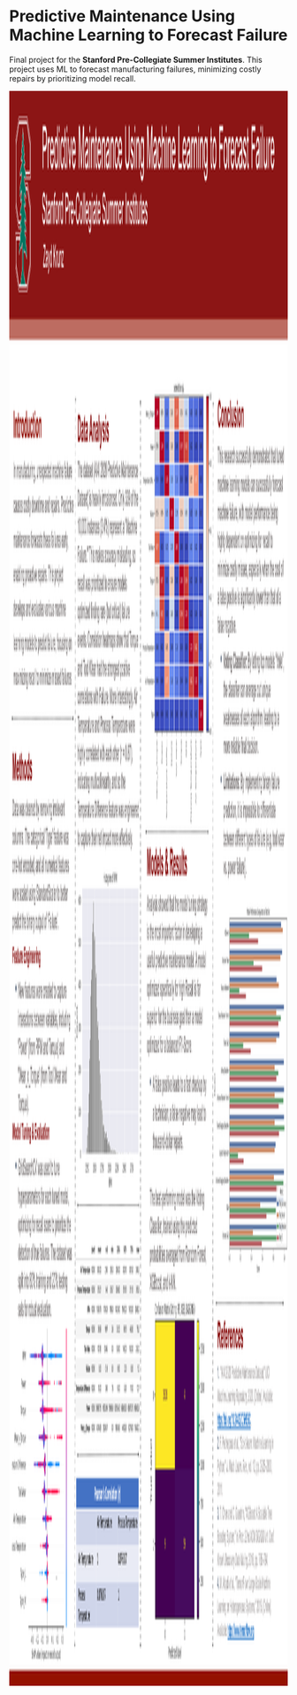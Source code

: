 # Predictive Maintenance Using Machine Learning to Forecast Failure

Final project for the **Stanford Pre-Collegiate Summer Institutes**. This project uses ML to forecast manufacturing failures, minimizing costly repairs by prioritizing model recall.

<img width="3840" height="2880" alt="SPCS-Poster" src="https://raw.githubusercontent.com/ShrootBuck/stanford-predictive-maintenance/refs/heads/main/Poster.png" />
